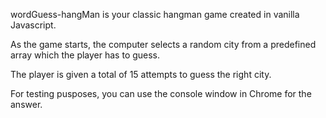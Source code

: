 wordGuess-hangMan is your classic hangman game created in vanilla Javascript.

As the game starts, the computer selects a random city from a predefined array which the player has to guess.

The player is given a total of 15 attempts to guess the right city.

For testing pusposes, you can use the console window in Chrome for the answer.
